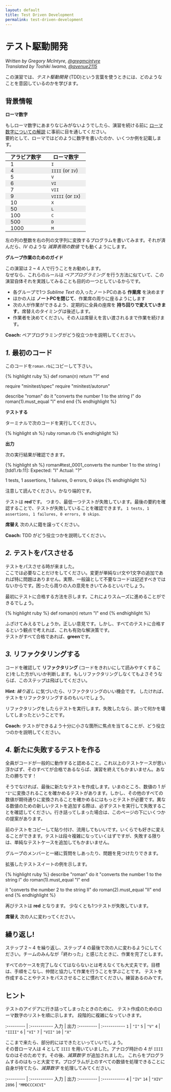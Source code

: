 ```yaml
---
layout: default
title: Test Driven Development
permalink: test-driven-development
---
```


# テスト駆動開発

*Written by Gregory McIntyre, [@gregmcintyre](https://twitter.com/gregmcintyre)*  
*Translated by Toshiki Iwama, [@avenue2115](https://twitter.com/avenue2115)*

この演習では、*テスト駆動開発* (TDD)という言葉を使うときには、どのようなことを意図しているのかを学びます。

## 背景情報

**ローマ数字**

もしローマ数字にあまりなじみがないようでしたら、演習を続ける前に [ローマ数字についての解説][Roman numerals] に事前に目を通してください。  
要約として、ローマではどのように数字を書いたのか、いくつか例を記載します。

<style>
.roman-table th,
.roman-table td { padding: 0 1rem; }
.roman-table thead tr { border-bottom: 1px solid black; }
.roman-table tr:nth-child(even) td { background-color: #eee; }
</style>

<table class="roman-table">
  <thead>
    <tr>
      <th>アラビア数字</th>
      <th>ローマ数字</th>
    </tr>
  </thead>
  <tbody>
    <tr>
      <td>1</td>
      <td><tt>I</tt></td>
    </tr>
    <tr>
      <td>4</td>
      <td><tt>IIII</tt> (or <tt>IV</tt>)</td>
    </tr>
    <tr>
      <td>5</td>
      <td><tt>V</tt></td>
    </tr>
    <tr>
      <td>6</td>
      <td><tt>VI</tt></td>
    </tr>
    <tr>
      <td>7</td>
      <td><tt>VII</tt></td>
    </tr>
    <tr>
      <td>9</td>
      <td><tt>VIIII</tt> (or <tt>IX</tt>)</td>
    </tr>
    <tr>
      <td>10</td>
      <td><tt>X</tt></td>
    </tr>
    <tr>
      <td>50</td>
      <td><tt>L</tt></td>
    </tr>
    <tr>
      <td>100</td>
      <td><tt>C</tt></td>
    </tr>
    <tr>
      <td>500</td>
      <td><tt>D</tt></td>
    </tr>
    <tr>
      <td>1000</td>
      <td><tt>M</tt></td>
    </tr>
  </tbody>
</table>

左の列の整数を右の列の文字列に変換するプログラムを書いてみます。それが済んだら、*IV* のような *減算表現の数値* でも動くようにします。

**グループ作業のためのガイド**

この演習は 2 ~ 4 人で行うことをお勧めします。  
なぜなら、これらのルールは *ペアプログラミング* を行う方法に似ていて、この演習自体それを実践してみることも目的の一つとしているからです。

- 各グループで1つ *Sublime Text* の入ったノートPCのある **作業席** を決めます
- ほかの人は **ノートPCを閉じて**、作業席の周りに座るようにします
- 次の人が作業ができるよう、定期的に全員の座席を **持ち回りで変えていきます**。席替えのタイミングは後述します。
- 作業者を決めてください。その人は席替えを言い渡されるまで作業を続けます。

**Coach:** ペアプログラミングがどう役立つかを説明してください。

## *1.* 最初のコード

このコードを`roman.rb`にコピーして下さい。

{% highlight ruby %}
def roman(n)
  return "?"
end

require "minitest/spec"
require "minitest/autorun"

describe "roman" do
  it "converts the number 1 to the string I" do
    roman(1).must_equal "I"
  end
end
{% endhighlight %}

**テストする**

ターミナルで次のコードを実行してください。

{% highlight sh %}
ruby roman.rb
{% endhighlight %}

**出力**

次の実行結果が確認できます。

{% highlight sh %}
roman#test_0001_converts the number 1 to the string I [tdd1.rb:11]:
Expected: "I"
  Actual: "?"

1 tests, 1 assertions, 1 failures, 0 errors, 0 skips
{% endhighlight %}

注意して読んでください。かなり端的です。

テストは **red**です。 つまり、最低一つテストが失敗しています。最後の要約を確認することで、テストが失敗していることを確認できます。 `1 tests, 1
assertions, 1 failures, 0 errors, 0 skips`.

**席替え** 次の人に籍を譲ってください。

**Coach:** TDD がどう役立つかを説明してください。

## *2.* テストをパスさせる

テストをパスさせる時が来ました。  
ここでは必要なことだけをしてください。変更が単純な`if`文や1文字の追加であれば特に問題はありません。実際、一般論として不要なコードは記述すべきではないからです。困ったら周りの人の意見をきいてみるといいでしょう。

最初にテストに合格する方法を示します。これによりスムーズに進めることができるでしょう。

{% highlight ruby %}
def roman(n)
  return "I"
end
{% endhighlight %}

ふざけてみえるでしょうか。正しい意見です。しかし、すべてのテストに合格するという観点で考えれば、これも有効な解決策です。  
テストがすべて合格であれば、**green**です。

## *3.* リファクタリングする

コードを確認して **リファクタリング** (コードをきれいにして読みやすくすること)をした方がいいか判断します。もしリファクタリングしなくてもよさそうならば、このステップは飛ばしてください。

**Hint**: *繰り返し* に気づいたら、リファクタリングのいい機会です。 したければ、テストをリファクタリングするのもいいでしょう。

リファクタリングをしたらテストを実行します。失敗したなら、誤って何かを壊してしまったということです。

**Coach:** テストができるよう十分に小さな箇所に焦点を当てることが、どう役立つのかを説明してください。

## *4.* 新たに失敗するテストを作る

全員がコードが一般的に動作すると認めること。これ以上のテストケースが思い浮かばず、そのすべてが合格であるならば、演習を終えてもかまいません。あなたの勝ちです！

そうでなければ、最後に新たなテストを作成します。いまのところ、数値の 1 が `"I"`に変換されることを確かめるテストがあります。しかし、その他のすべての数値が期待通りに変換されることを確かめるにはもっとテストが必要です。異なる数値のための新しいテストを追加する際は、必ずテストを実行して失敗することを確認してください。行き詰ってしまった場合は、このページの下にいくつかの提案があります。

前のテストをコピーして貼り付け、流用してもいいです。いくらでも好きに変えることができます。テストは段々複雑になっていくはずですが、失敗する限りは、単純なテストケースを追加してもかまいません。

グループのメンバーと一緒に質問をしあったり、問題を見つけたりできます。

拡張したテストスイートの例を示します。

{% highlight ruby %}
describe "roman" do
  it "converts the number 1 to the string I" do
    roman(1).must_equal "I"
  end

  it "converts the number 2 to the string II" do
    roman(2).must_equal "II"
  end
end
{% endhighlight %}

再びテストは **red** となります。 少なくとも1つテストが失敗しています。

**席替え** 次の人に変わってください。

## 繰り返し!

ステップ 2 ~ 4 を繰り返し、ステップ 4 の最後で次の人に変わるようにしてください。チームのみんなが「終わった」と感じたときに、作業を完了とします。

すべてのケースを完了しなくてはならないとは考えなくても大丈夫です。目標は、手順をこなし、仲間と協力して作業を行うことを学ぶことです。 テストを作成することやテストをパスさせることに慣れてください。練習あるのみです。

## ヒント

テストのアイデアに行き詰ってしまったときのために、 テスト作成のためのローマ数字のリストを順に示します。 段階的に複雑になっていきます。

:--------- | :-----------
入力      | 出力
:--------- | :-----------
 `1`       | `"I"`
 `5`       | `"V"`
 `4`       | `"IIII"`
 `6`       | `"VI"`
 `7`       | `"VII"`
 `10`      | `"X"`

ここまで来たら、部分的にはできたといっていいでしょう。  
その昔ローマ人は 4 として `IIII` を用いていました。アナログ時計の 4 が `IIII` なのはそのためです。その後、*減算数字* が追加されました。
これらをプログラムするのはもっと大変です。プログラムが上のすべての数値を処理できることに自身が持てたら、*減算数字* を処理してみてください。

:--------- | :-----------
入力      | 出力
:--------- | :-----------
`4`        | `"IV"`
`14`       | `"XIV"`
`2896`     | `"MMDCCCXCVI"`

[Roman numerals]: https://www.math.tsukuba.ac.jp/~tasaki/explanation/roman.html
